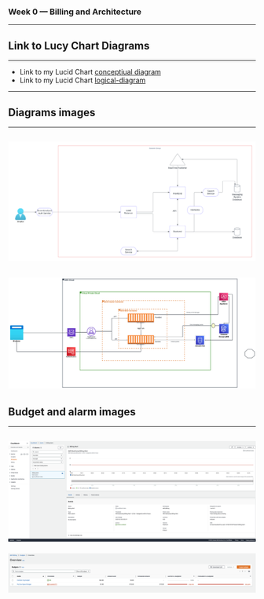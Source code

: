 ### Week 0 — Billing and Architecture
---
## Link to Lucy Chart Diagrams
---
- Link to my Lucid Chart  [conceptiual diagram](https://lucid.app/lucidchart/f975a1ef-9921-4f43-b2e4-8a83696c19f5/edit?viewport_loc=-2842%2C-1972%2C1560%2C2013%2C0_0&invitationId=inv_b505625c-f043-4f79-a368-bcee26e0fbb0)
- Link to my Lucid Chart [logical-diagram](https://lucid.app/lucidchart/f975a1ef-9921-4f43-b2e4-8a83696c19f5/edit?viewport_loc=-3708%2C-732%2C10552%2C4316%2CzD4zn84TSDaI&invitationId=inv_b505625c-f043-4f79-a368-bcee26e0fbb0)
---
##  Diagrams images
---
![conceptiual diagram Image](assets/Cruddur-Conceptual-Diagram-Simplice.png)
---
![logical diagram Image](assets/Cruddur-logical-Diagram-Simplice.png)
---
## Budget and alarm images
---
![Simplice-AWS-Alarm](assets/Simplice-AWS-Alarm.png)
---
![Simplice-AWS-Budget](assets/Simplice-AWS-Budget.png)





